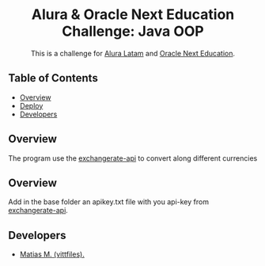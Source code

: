 <h1 align="center"> Alura & Oracle Next Education Challenge: Java OOP </h1>

<div align="center">
   This is a challenge for <a href="https://www.aluracursos.com/" target="_blank">Alura Latam</a> and <a href="https://www.oracle.com/ar/education/oracle-next-education/" target="_blank">Oracle Next Education</a>.
</div>

<!-- TABLE OF CONTENTS -->

## Table of Contents

- [Overview](#overview)
- [Deploy](#deploy)
- [Developers](#Developers)

## Overview

The program use the <a href="https://www.exchangerate-api.com/" target="_blank">exchangerate-api</a> to convert along different currencies

## Overview

Add in the base folder an apikey.txt file with you api-key from <a href="https://www.exchangerate-api.com/" target="_blank">exchangerate-api</a>.

## Developers

- <a href="https://www.linkedin.com/in/matias-m-79b5652a0/" target="_blank">Matias M. (vittfiles).</a>